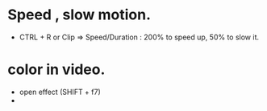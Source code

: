 # Speed , slow motion.
- CTRL + R or Clip => Speed/Duration : 200% to speed up, 50% to slow it.


# color in video.
- open effect (SHIFT + f7)
- 
